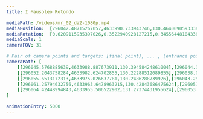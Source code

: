 ```yaml
---
title: I Mausoleo Rotondo

mediaPath: /videos/mr_02_da2-1080p.mp4
mediaPosition:  [296042.48715267057,4633990.733943746,130.46400905933385]
mediaRotation:  [0.6209115935397026,0.3522940928127215,0.3455644810433871,0.60905078164178]
mediaScale: 1
cameraFOV: 31

# Pair of camera points and targets: [final point], ... , [entrance point]
cameraPath: [
    [[296045.5768885639,4633988.887673911,130.39458424861004],[296044.3217822376,4633989.637661945,130.42278585617484]],
    [[296052.2043758284,4633982.624702855,130.22288512089855],[296038.04308631783,4633991.0867729345,130.5410821700314]],
    [[296055.6513172313,4633975.026637781,130.2486288739926],[296043.2513083594,4633985.911684983,130.17428248310054]],
    [[296061.25794632756,4633963.6478963215,130.42843686475624],[296051.2172902531,4633976.668951353,129.05462775856853]],
    [[296064.42448994843,4633955.506522902,131.27374431955624],[296053.57541442115,4633967.778000272,129.28417065455943]]
]

animationEntry: 5000
---
```

